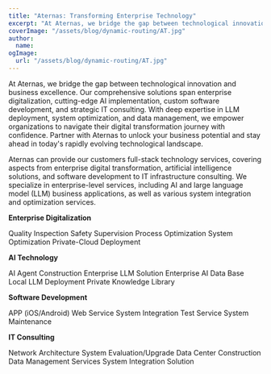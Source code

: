 ```yaml
---
title: "Aternas: Transforming Enterprise Technology"
excerpt: "At Aternas, we bridge the gap between technological innovation and business excellence. Our comprehensive solutions span enterprise digitalization, cutting-edge AI implementation, custom software development, and strategic IT consulting. With deep expertise in LLM deployment, system optimization, and data management, we empower organizations to navigate their digital transformation journey with confidence. Partner with Aternas to unlock your business potential and stay ahead in today's rapidly evolving technological landscape."
coverImage: "/assets/blog/dynamic-routing/AT.jpg"
author:
  name:  
ogImage:
  url: "/assets/blog/dynamic-routing/AT.jpg"
---
```


At Aternas, we bridge the gap between technological innovation and business excellence. Our comprehensive solutions span enterprise digitalization, cutting-edge AI implementation, custom software development, and strategic IT consulting. With deep expertise in LLM deployment, system optimization, and data management, we empower organizations to navigate their digital transformation journey with confidence. Partner with Aternas to unlock your business potential and stay ahead in today's rapidly evolving technological landscape.

Aternas can provide our customers full-stack technology services, covering aspects from enterprise digital transformation, artificial intelligence solutions, and software development to IT infrastructure consulting. We specialize in enterprise-level services, including AI and large language model (LLM) business applications, as well as various system integration and optimization services.

**Enterprise Digitalization**

Quality Inspection
Safety Supervision
Process Optimization
System Optimization
Private-Cloud Deployment


**AI Technology**

AI Agent Construction
Enterprise LLM Solution
Enterprise AI Data Base
Local LLM Deployment
Private Knowledge Library


**Software Development**

APP (iOS/Android)
Web Service
System Integration
Test Service
System Maintenance


**IT Consulting**

Network Architecture
System Evaluation/Upgrade
Data Center Construction
Data Management Services
System Integration Solution